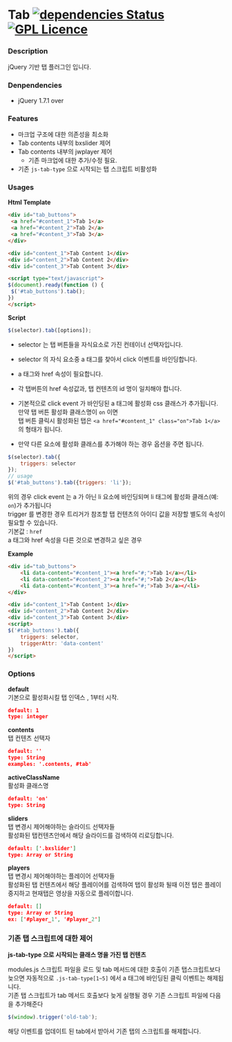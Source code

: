# Tab  [![dependencies Status](https://david-dm.org/boennemann/badges/status.svg)](https://david-dm.org/boennemann/badges) [![GPL Licence](https://badges.frapsoft.com/os/gpl/gpl.svg?v=103)](https://opensource.org/licenses/GPL-3.0/)


### Description ###
jQuery 기반 탭 플러그인 입니다.  

### Denpendencies ###
* jQuery 1.7.1 over
  
### Features ###
* 마크업 구조에 대한 의존성을 최소화
* Tab contents 내부의 bxslider 제어
* Tab contents 내부의 jwplayer 제어
    * 기존 마크업에 대한 추가/수정 필요.
* 기존 `js-tab-type` 으로 시작되는 탭 스크립트 비활성화

### Usages ###
 **Html Template**  
   ```html
<div id="tab_buttons">
    <a href="#content_1">Tab 1</a>
    <a href="#content_2">Tab 2</a>
    <a href="#content_3">Tab 3</a>
</div>

<div id="content_1">Tab Content 1</div>
<div id="content_2">Tab Content 2</div>
<div id="content_3">Tab Content 3</div>

<script type="text/javascript">
$(document).ready(function () {
	$('#tab_buttons').tab();
})
</script>
```

**Script**
  ```js
$(selector).tab([options]);
```
* selector 는 탭 버튼들을 자식요소로 가진 컨테이너 선택자입니다.
* selector 의 자식 요소중 a 태그를 찾아서 click 이벤트를 바인딩합니다.
* a 태그와 href 속성이 필요합니다.
* 각 탭버튼의 href 속성값과, 탭 컨텐츠의 id 명이 일치해야 합니다. 
* 기본적으로 click event 가 바인딩된 a 태그에 활성화 css 클래스가 추가됩니다.  
    만약 탭 버튼 활성화 클래스명이 `on` 이면   
    탭 버튼 클릭시 활성화된 탭은 `<a href="#content_1" class="on">Tab 1</a>` 의 형태가 됩니다.  
    
* 만약 다른 요소에 활성화 클래스를 추가해야 하는 경우 옵션을 주면 됩니다.  
  
```js
$(selector).tab({
    triggers: selector
});
// usage
$('#tab_buttons').tab({triggers: 'li'});

```

위의 경우 click event 는 a 가 아닌 li 요소에 바인딩되며 li 태그에 활성화 클래스(예: `on`)가 추가됩니다  
trigger 를 변경한 경우 트리거가 참조할 탭 컨텐츠의 아이디 값을 저장할 별도의 속성이 필요할 수 있습니다.  
기본값 : `href`  
a 태그와 href 속성을 다른 것으로 변경하고 싶은 경우  


**Example**
```html
<div id="tab_buttons">
    <li data-content="#content_1"><a href="#;">Tab 1</a></li>
    <li data-content="#content_2"><a href="#;">Tab 2</a></li>
    <li data-content="#content_3"><a href="#;">Tab 3</a></<li>
</div>

<div id="content_1">Tab Content 1</div>
<div id="content_2">Tab Content 2</div>
<div id="content_3">Tab Content 3</div>
<script>
$('#tab_buttons').tab({
    triggers: selector,
    triggerAttr: 'data-content'
})
</script>
```  
### Options ### 
 **default**  
기본으로 활성화시킬 탭 인덱스 , 1부터 시작.  
```json
default: 1  
type: integer
```  
  
**contents**  
탭 컨텐츠 선택자
```json
default: ''
type: String
examples: '.contents, #tab'
```  
  
**activeClassName**  
활성화 클래스명
```json
default: 'on'     
type: String
```  

**sliders**  
탭 변경시 제어해야하는 슬라이드 선택자들  
활성화된 탭컨텐츠안에서 해당 슬라이드를 검색하여 리로딩합니다.  
```json
default: ['.bxslider']
type: Array or String
```
    
**players**  
탭 변경시 제어해야하는 플레이어 선택자들  
활성화된 탭 컨텐츠에서 해당 플레이어를 검색하여 탭이 활성화 될때 이전 탭은 플레이 중지하고 현재탭은 영상을 자동으로 플레이합니다.  
```json
default: []
type: Array or String
ex: ['#player_1', '#player_2']
```
      
### 기존 탭 스크립트에 대한 제어 ###  
**js-tab-type 으로 시작되는 클래스 명을 가진 탭 컨텐츠**  
  
  modules.js 스크립트 파일을 로드 및 tab 메서드에 대한 호출이 기존 탭스크립트보다 늦으면 자동적으로 `.js-tab-type[1~5]` 에서 a 태그에 바인딩된 클릭 이벤트는 해제됩니다.  
  기존 탭 스크립트가 tab 메서드 호출보다 늦게 실행될 경우 기존 스크립트 파일에 다음을 추가해준다  
  ```js
$(window).trigger('old-tab');
```
해당 이벤트를 업데이트 된 tab에서 받아서 기존 탭의 스크립트를 해제합니다.


  
